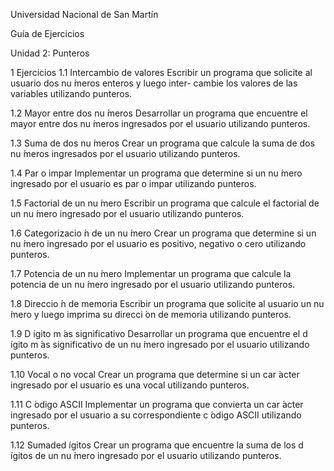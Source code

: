 Universidad Nacional de San Martín

Guía de Ejercicios

Unidad 2: Punteros

1 Ejercicios
1.1 Intercambio de valores
Escribir un programa que solicite al usuario dos nu ́meros enteros y luego inter- cambie los valores de las variables utilizando punteros.

1.2 Mayor entre dos nu ́meros
Desarrollar un programa que encuentre el mayor entre dos nu ́meros ingresados por el usuario utilizando punteros.

1.3 Suma de dos nu ́meros
Crear un programa que calcule la suma de dos nu ́meros ingresados por el usuario utilizando punteros.

1.4 Par o impar
Implementar un programa que determine si un nu ́mero ingresado por el usuario es par o impar utilizando punteros.

1.5 Factorial de un nu ́mero
Escribir un programa que calcule el factorial de un nu ́mero ingresado por el usuario utilizando punteros.

1.6 Categorizacio ́n de un nu ́mero
Crear un programa que determine si un nu ́mero ingresado por el usuario es positivo, negativo o cero utilizando punteros.

1.7 Potencia de un nu ́mero
Implementar un programa que calcule la potencia de un nu ́mero ingresado por el usuario utilizando punteros.

1.8 Direccio ́n de memoria
Escribir un programa que solicite al usuario un nu ́mero y luego imprima su direcci ́on de memoria utilizando punteros.

1.9 D ́ıgito m ́as significativo
Desarrollar un programa que encuentre el d ́ıgito m ́as significativo de un nu ́mero ingresado por el usuario utilizando punteros.

1.10 Vocal o no vocal
Crear un programa que determine si un car ́acter ingresado por el usuario es una vocal utilizando punteros.

1.11 C ́odigo ASCII
Implementar un programa que convierta un car ́acter ingresado por el usuario a su correspondiente c ́odigo ASCII utilizando punteros.

1.12 Sumaded ́ıgitos
Crear un programa que encuentre la suma de los d ́ıgitos de un nu ́mero ingresado por el usuario utilizando punteros.
